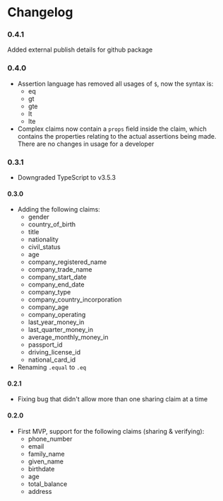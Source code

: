 # Changelog 
### 0.4.1
Added external publish details for github package

### 0.4.0
* Assertion language has removed all usages of `$`, now the syntax is:
  * eq 
  * gt 
  * gte 
  * lt
  * lte 
* Complex claims now contain a `props` field inside the claim, which contains the properties relating to the actual assertions being made. There are no changes in usage for a developer 

### 0.3.1
* Downgraded TypeScript to v3.5.3

#### 0.3.0
* Adding the following claims:
  * gender
  * country_of_birth
  * title
  * nationality
  * civil_status
  * age
  * company_registered_name
  * company_trade_name
  * company_start_date
  * company_end_date
  * company_type
  * company_country_incorporation
  * company_age
  * company_operating
  * last_year_money_in
  * last_quarter_money_in
  * average_monthly_money_in
  * passport_id
  * driving_license_id
  * national_card_id
* Renaming `.equal` to `.eq`

#### 0.2.1
* Fixing bug that didn't allow more than one sharing claim at a time

#### 0.2.0
* First MVP, support for the following claims (sharing & verifying):
  * phone_number
  * email
  * family_name
  * given_name
  * birthdate
  * age
  * total_balance
  * address

